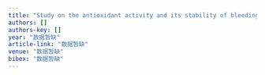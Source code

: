```yaml
---
title: "Study on the antioxidant activity and its stability of bleeding sap from Luffa cylindrica Roem [J]"
authors: []
authors-key: []
year: "数据暂缺"
article-link: "数据暂缺"
venue: "数据暂缺"
bibex: "数据暂缺"
---
```

